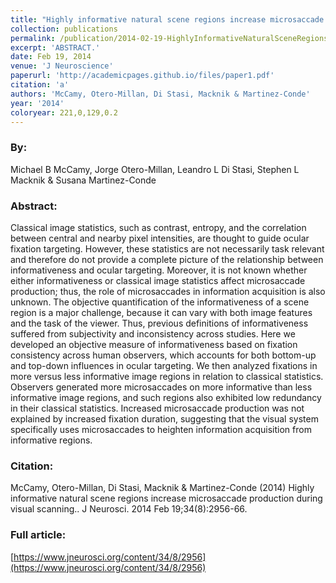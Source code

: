 ```yaml
---
title: "Highly informative natural scene regions increase microsaccade production during visual scanning."
collection: publications
permalink: /publication/2014-02-19-HighlyInformativeNaturalSceneRegionsIncreaseMicrosaccadeProduct
excerpt: 'ABSTRACT.'
date: Feb 19, 2014
venue: 'J Neuroscience'
paperurl: 'http://academicpages.github.io/files/paper1.pdf'
citation: 'a'
authors: 'McCamy, Otero-Millan, Di Stasi, Macknik & Martinez-Conde'
year: '2014'
coloryear: 221,0,129,0.2
---
```


### By: 
Michael B McCamy, Jorge Otero-Millan, Leandro L Di Stasi, Stephen L Macknik & Susana Martinez-Conde

### Abstract: 
Classical image statistics, such as contrast, entropy, and the correlation between central and nearby pixel intensities, are thought to guide ocular fixation targeting. However, these statistics are not necessarily task relevant and therefore do not provide a complete picture of the relationship between informativeness and ocular targeting. Moreover, it is not known whether either informativeness or classical image statistics affect microsaccade production; thus, the role of microsaccades in information acquisition is also unknown. The objective quantification of the informativeness of a scene region is a major challenge, because it can vary with both image features and the task of the viewer. Thus, previous definitions of informativeness suffered from subjectivity and inconsistency across studies. Here we developed an objective measure of informativeness based on fixation consistency across human observers, which accounts for both bottom-up and top-down influences in ocular targeting. We then analyzed fixations in more versus less informative image regions in relation to classical statistics. Observers generated more microsaccades on more informative than less informative image regions, and such regions also exhibited low redundancy in their classical statistics. Increased microsaccade production was not explained by increased fixation duration, suggesting that the visual system specifically uses microsaccades to heighten information acquisition from informative regions.

### Citation: 
McCamy, Otero-Millan, Di Stasi, Macknik & Martinez-Conde (2014) Highly informative natural scene regions increase microsaccade production during visual scanning.. J Neurosci. 2014 Feb 19;34(8):2956-66. 

### Full article: 
[https://www.jneurosci.org/content/34/8/2956](https://www.jneurosci.org/content/34/8/2956)
